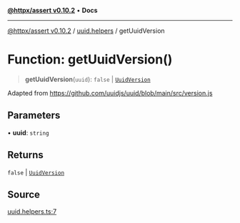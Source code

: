 [**@httpx/assert v0.10.2**](../../README.md) • **Docs**

***

[@httpx/assert v0.10.2](../../README.md) / [uuid.helpers](../README.md) / getUuidVersion

# Function: getUuidVersion()

> **getUuidVersion**(`uuid`): `false` \| [`UuidVersion`](../../uuid.types/type-aliases/UuidVersion.md)

Adapted from https://github.com/uuidjs/uuid/blob/main/src/version.js

## Parameters

• **uuid**: `string`

## Returns

`false` \| [`UuidVersion`](../../uuid.types/type-aliases/UuidVersion.md)

## Source

[uuid.helpers.ts:7](https://github.com/belgattitude/httpx/blob/c2b4400d3e1e7ce81677911e5629c323b752b635/packages/assert/src/uuid.helpers.ts#L7)
